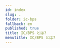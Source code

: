 ```yaml
---
id: index
slug: .
folder: ic-bps
fallback: en
published: true
title: IC/BPS とは?
menutitle: IC/BPS とは?
---
```

